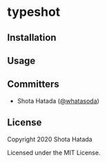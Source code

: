 # typeshot

## Installation

## Usage

## Committers

 * Shota Hatada ([@whatasoda](https://github.com/whatasoda))

## License

Copyright 2020 Shota Hatada

Licensed under the MIT License.
